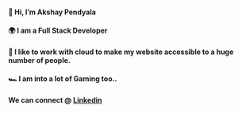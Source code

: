 #### 👋 Hi, I’m Akshay Pendyala<br>
#### 🌍 I am a Full Stack Developer<br>
#### 🚀 I like to work with cloud to make my website accessible to a huge number of people.<br>
#### 🏎 I am into a lot of Gaming too..<br>
#### We can connect @ [Linkedin](https://www.linkedin.com/in/pendyala-akshay-kumar-61221a180/")




<!---
Akshay6890/Akshay6890 is a ✨ special ✨ repository because its `README.md` (this file) appears on your GitHub profile.
You can click the Preview link to take a look at your changes.
--->
